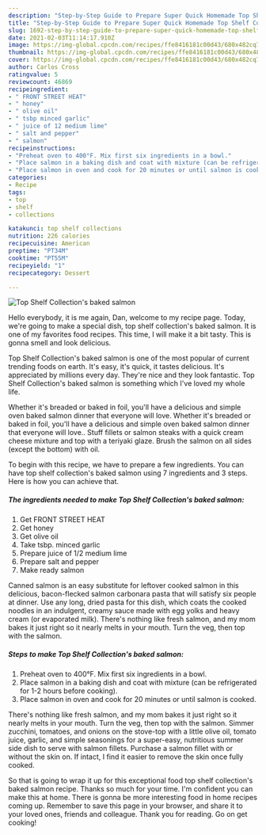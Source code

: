 ```yaml
---
description: "Step-by-Step Guide to Prepare Super Quick Homemade Top Shelf Collection&amp;#39;s baked salmon"
title: "Step-by-Step Guide to Prepare Super Quick Homemade Top Shelf Collection&amp;#39;s baked salmon"
slug: 1692-step-by-step-guide-to-prepare-super-quick-homemade-top-shelf-collection-and-39-s-baked-salmon
date: 2021-02-03T11:14:17.910Z
image: https://img-global.cpcdn.com/recipes/ffe8416181c00d43/680x482cq70/top-shelf-collections-baked-salmon-recipe-main-photo.jpg
thumbnail: https://img-global.cpcdn.com/recipes/ffe8416181c00d43/680x482cq70/top-shelf-collections-baked-salmon-recipe-main-photo.jpg
cover: https://img-global.cpcdn.com/recipes/ffe8416181c00d43/680x482cq70/top-shelf-collections-baked-salmon-recipe-main-photo.jpg
author: Carlos Cross
ratingvalue: 5
reviewcount: 46869
recipeingredient:
- " FRONT STREET HEAT"
- " honey"
- " olive oil"
- " tsbp minced garlic"
- " juice of 12 medium lime"
- " salt and pepper"
- " salmon"
recipeinstructions:
- "Preheat oven to 400°F. Mix first six ingredients in a bowl."
- "Place salmon in a baking dish and coat with mixture (can be refrigerated for 1-2 hours before cooking)."
- "Place salmon in oven and cook for 20 minutes or until salmon is cooked."
categories:
- Recipe
tags:
- top
- shelf
- collections

katakunci: top shelf collections 
nutrition: 226 calories
recipecuisine: American
preptime: "PT34M"
cooktime: "PT55M"
recipeyield: "1"
recipecategory: Dessert

---
```



![Top Shelf Collection&#39;s baked salmon](https://img-global.cpcdn.com/recipes/ffe8416181c00d43/680x482cq70/top-shelf-collections-baked-salmon-recipe-main-photo.jpg)

Hello everybody, it is me again, Dan, welcome to my recipe page. Today, we're going to make a special dish, top shelf collection&#39;s baked salmon. It is one of my favorites food recipes. This time, I will make it a bit tasty. This is gonna smell and look delicious.

Top Shelf Collection&#39;s baked salmon is one of the most popular of current trending foods on earth. It's easy, it's quick, it tastes delicious. It's appreciated by millions every day. They're nice and they look fantastic. Top Shelf Collection&#39;s baked salmon is something which I've loved my whole life.

Whether it&#39;s breaded or baked in foil, you&#39;ll have a delicious and simple oven baked salmon dinner that everyone will love. Whether it&#39;s breaded or baked in foil, you&#39;ll have a delicious and simple oven baked salmon dinner that everyone will love.. Stuff fillets or salmon steaks with a quick cream cheese mixture and top with a teriyaki glaze. Brush the salmon on all sides (except the bottom) with oil.


To begin with this recipe, we have to prepare a few ingredients. You can have top shelf collection&#39;s baked salmon using 7 ingredients and 3 steps. Here is how you can achieve that.

<!--inarticleads1-->

##### The ingredients needed to make Top Shelf Collection&#39;s baked salmon:

1. Get  FRONT STREET HEAT
1. Get  honey
1. Get  olive oil
1. Take  tsbp. minced garlic
1. Prepare  juice of 1/2 medium lime
1. Prepare  salt and pepper
1. Make ready  salmon


Canned salmon is an easy substitute for leftover cooked salmon in this delicious, bacon-flecked salmon carbonara pasta that will satisfy six people at dinner. Use any long, dried pasta for this dish, which coats the cooked noodles in an indulgent, creamy sauce made with egg yolks and heavy cream (or evaporated milk). There&#39;s nothing like fresh salmon, and my mom bakes it just right so it nearly melts in your mouth. Turn the veg, then top with the salmon. 

<!--inarticleads2-->

##### Steps to make Top Shelf Collection&#39;s baked salmon:

1. Preheat oven to 400°F. Mix first six ingredients in a bowl.
1. Place salmon in a baking dish and coat with mixture (can be refrigerated for 1-2 hours before cooking).
1. Place salmon in oven and cook for 20 minutes or until salmon is cooked.


There&#39;s nothing like fresh salmon, and my mom bakes it just right so it nearly melts in your mouth. Turn the veg, then top with the salmon. Simmer zucchini, tomatoes, and onions on the stove-top with a little olive oil, tomato juice, garlic, and simple seasonings for a super-easy, nutritious summer side dish to serve with salmon fillets. Purchase a salmon fillet with or without the skin on. If intact, I find it easier to remove the skin once fully cooked. 

So that is going to wrap it up for this exceptional food top shelf collection&#39;s baked salmon recipe. Thanks so much for your time. I'm confident you can make this at home. There is gonna be more interesting food in home recipes coming up. Remember to save this page in your browser, and share it to your loved ones, friends and colleague. Thank you for reading. Go on get cooking!
